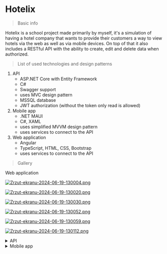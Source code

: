 # Hotelix

> Basic info

Hotelix is a school project made primarily by myself, it's a simulation of having a hotel company that wants to provide their customers a way to view hotels via the web as well as via mobile devices. On top of that it also includes a RESTful API with the ability to create, edit and delete data when authorized.

> List of used technologies and design patterns

1. API
    - ASP.NET Core with Entity Framework
    - C#
    - Swagger support
    - uses MVC design pattern
    - MSSQL database
    - JWT authorization (without the token only read is allowed)
2. Mobile app
    - .NET MAUI
    - C#, XAML
    - uses simplified MVVM design pattern
    - uses services to connect to the API
3. Web application
    - Angular
    - TypeScript, HTML, CSS, Bootstrap
    - uses services to connect to the API

> Gallery

Web application

[![Zrzut-ekranu-2024-06-19-130004.png](https://i.postimg.cc/TPYgcyXz/Zrzut-ekranu-2024-06-19-130004.png)](https://i.postimg.cc/TPYgcyXz)

[![Zrzut-ekranu-2024-06-19-130020.png](https://i.postimg.cc/zvWgfKng/Zrzut-ekranu-2024-06-19-130020.png)](https://i.postimg.cc/zvWgfKng)

[![Zrzut-ekranu-2024-06-19-130030.png](https://i.postimg.cc/Y9TFkbm7/Zrzut-ekranu-2024-06-19-130030.png)](https://i.postimg.cc/Y9TFkbm7)

[![Zrzut-ekranu-2024-06-19-130052.png](https://i.postimg.cc/FKWcC9r7/Zrzut-ekranu-2024-06-19-130052.png)](https://i.postimg.cc/FKWcC9r7)

[![Zrzut-ekranu-2024-06-19-130059.png](https://i.postimg.cc/Y9vFJJ08/Zrzut-ekranu-2024-06-19-130059.png)](https://i.postimg.cc/Y9vFJJ08)

[![Zrzut-ekranu-2024-06-19-130112.png](https://i.postimg.cc/8krWwQqz/Zrzut-ekranu-2024-06-19-130112.png)](https://i.postimg.cc/8krWwQqz)

<details><summary>API</summary>

[![Zrzut-ekranu-2024-05-28-192353.png](https://i.postimg.cc/MKTjxgFK/Zrzut-ekranu-2024-05-28-192353.png)](https://postimg.cc/MKTjxgFK)

[![Zrzut-ekranu-2024-05-28-192453.png](https://i.postimg.cc/ncP9LTyK/Zrzut-ekranu-2024-05-28-192453.png)](https://i.postimg.cc/ncP9LTyK)

[![Zrzut-ekranu-2024-05-28-192626.png](https://i.postimg.cc/pL5h5zvw/Zrzut-ekranu-2024-05-28-192626.png)](https://i.postimg.cc/pL5h5zvw)

[![Zrzut-ekranu-2024-05-28-192644.png](https://i.postimg.cc/8C8FRcPj/Zrzut-ekranu-2024-05-28-192644.png)](https://i.postimg.cc/8C8FRcPj)

[![Zrzut-ekranu-2024-05-28-192845.png](https://i.postimg.cc/jjzDZTLv/Zrzut-ekranu-2024-05-28-192845.png)](https://i.postimg.cc/jjzDZTLv)

</details>

<details><summary>Mobile app</summary>

[![Zrzut-ekranu-2024-05-28-194057.png](https://i.postimg.cc/MpGk9mHL/Zrzut-ekranu-2024-05-28-194057.png)](https://postimg.cc/MpGk9mHL)

[![Zrzut-ekranu-2024-05-28-194122.png](https://i.postimg.cc/hGJkB49b/Zrzut-ekranu-2024-05-28-194122.png)](https://i.postimg.cc/hGJkB49b)

[![Zrzut-ekranu-2024-05-28-194139.png](https://i.postimg.cc/y8pMt3S8/Zrzut-ekranu-2024-05-28-194139.png)](https://i.postimg.cc/y8pMt3S8)

</details>
